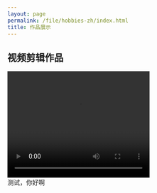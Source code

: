 ```yaml
---
layout: page
permalink: /file/hobbies-zh/index.html
title: 作品展示
---
```


## 视频剪辑作品
<video width="320" height="240" controls>
  <source src="movie.mp4" type="video/mp4">
  Your browser does not support the video tag.
</video>
<br>测试，你好啊
